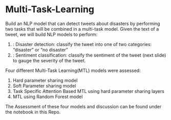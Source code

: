 # Multi-Task-Learning
Build an NLP model that can detect tweets about disasters by performing two tasks that will be combined in a multi-task model. Given the text of a tweet, we will build NLP models to perform:
1. : Disaster detection: classify the tweet into one of two categories: “disaster” or “no
disaster”
2. : Sentiment classification: classify the sentiment of the tweet (next slide) to gauge the
severity of the tweet.

Four different Multi-Task Learning(MTL) models were assessed:
1) Hard parameter sharing model
2) Soft Parameter sharing model
3) Task Specific Attention Based MTL using hard parameter sharing layers
4) MTL using Random Forest model

The Assessment of these four models and discussion can be found under the notebook in this Repo.

